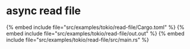 # async read file

{% embed include file="src/examples/tokio/read-file/Cargo.toml" %}
{% embed include file="src/examples/tokio/read-file/out.out" %}
{% embed include file="src/examples/tokio/read-file/src/main.rs" %}


